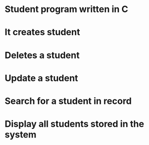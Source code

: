 # Student program written in C
# It creates student
# Deletes a student
# Update a student
# Search for a student in record
# Display all students stored in the system

